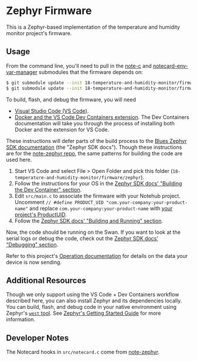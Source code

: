 # Zephyr Firmware

This is a Zephyr-based implementation of the temperature and humidity monitor project's firmware.

## Usage

From the command line, you'll need to pull in the [note-c](https://github.com/blues/note-c) and [notecard-env-var-manager](https://github.com/blues/notecard-env-var-manager) submodules that the firmware depends on:

```sh
$ git submodule update --init 18-temperature-and-humidity-monitor/firmware/zephyr/src/note-c
$ git submodule update --init 18-temperature-and-humidity-monitor/firmware/zephyr/src/notecard_env_var_manager
```

To build, flash, and debug the firmware, you will need

* [Visual Studio Code (VS Code)](https://code.visualstudio.com/).
* [Docker and the VS Code Dev Containers extension](https://code.visualstudio.com/docs/devcontainers/containers). The Dev Containers documentation will take you through the process of installing both Docker and the extension for VS Code.

These instructions will defer parts of the build process to the [Blues Zephyr SDK documentation](https://dev.blues.io/tools-and-sdks/firmware-libraries/zephyr-sdk) (the "Zephyr SDK docs"). Though these instructions are for the [note-zephyr repo](https://github.com/blues/note-zephyr), the same patterns for building the code are used here.

1. Start VS Code and select File > Open Folder and pick this folder (`18-temperature-and-humidity-monitor/firmware/zephyr`).
1. Follow the instructions for your OS in the [Zephyr SDK docs' "Building the Dev Container" section](https://dev.blues.io/tools-and-sdks/firmware-libraries/zephyr-sdk/#building-the-dev-container).
1. Edit `src/main.c` to associate the firmware with your Notehub project. Uncomment `// #define PRODUCT_UID "com.your-company:your-product-name"` and replace `com.your-company:your-product-name` with [your project's ProductUID](https://dev.blues.io/notehub/notehub-walkthrough/#finding-a-productuid).
1. Follow the [Zephyr SDK docs' "Building and Running" section](https://dev.blues.io/tools-and-sdks/firmware-libraries/zephyr-sdk/#building-and-running).

Now, the code should be running on the Swan. If you want to look at the serial logs or debug the code, check out the [Zephyr SDK docs' "Debugging" section](https://dev.blues.io/tools-and-sdks/firmware-libraries/zephyr-sdk/#debugging).

Refer to this project's [Operation documentation](../../README.md#operation) for details on the data your device is now sending.

## Additional Resources

Though we only support using the VS Code + Dev Containers workflow described here, you can also install Zephyr and its dependencies locally. You can build, flash, and debug code in your native environment using Zephyr's [`west` tool](https://docs.zephyrproject.org/latest/develop/west/index.html). See [Zephyr's Getting Started Guide](https://docs.zephyrproject.org/latest/develop/getting_started/index.html) for more information.

## Developer Notes

The Notecard hooks in `src/notecard.c` come from [note-zephyr](https://github.com/blues/note-zephyr).
